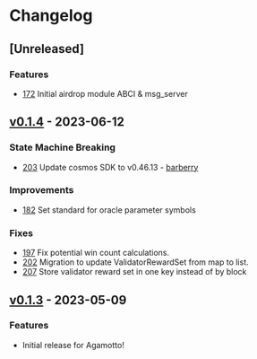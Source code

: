 <!-- markdownlint-disable MD013 -->
<!-- markdownlint-disable MD024 -->

<!--
Changelog Guiding Principles:

Changelogs are for humans, not machines.
There should be an entry for every single version.
The same types of changes should be grouped.
Versions and sections should be linkable.
The latest version comes first.
The release date of each version is displayed.
Mention whether you follow Semantic Versioning.

Usage:

Change log entries are to be added to the Unreleased section under the
appropriate stanza (see below). Each entry should ideally include a tag and
the Github PR referenced in the following format:

* (<tag>) [#<PR-number>](https://github.com/ojo-network/ojo/pull/<PR-number>) <changelog entry>

Types of changes (Stanzas):

State Machine Breaking: for any changes that result in a divergent application state.
Features: for new features.
Improvements: for changes in existing functionality.
Deprecated: for soon-to-be removed features.
Bug Fixes: for any bug fixes.
Client Breaking: for breaking Protobuf, CLI, gRPC and REST routes used by clients.
API Breaking: for breaking exported Go APIs used by developers.

To release a new version, ensure an appropriate release branch exists. Add a
release version and date to the existing Unreleased section which takes the form
of:

## [<version>](https://github.com/ojo-network/ojo/releases/tag/<version>) - YYYY-MM-DD

Once the version is tagged and released, a PR should be made against the main
branch to incorporate the new changelog updates.

Ref: https://keepachangelog.com/en/1.0.0/
-->

# Changelog

## [Unreleased]

### Features

- [172](https://github.com/ojo-network/ojo/pull/172) Initial airdrop module ABCI & msg_server

## [v0.1.4](https://github.com/ojo-network/ojo/releases/tag/v0.1.4) - 2023-06-12

### State Machine Breaking

- [203](https://github.com/ojo-network/ojo/pull/203) Update cosmos SDK to v0.46.13 - [barberry](https://forum.cosmos.network/t/cosmos-sdk-security-advisory-barberry/10825)

### Improvements

- [182](https://github.com/ojo-network/ojo/pull/182) Set standard for oracle parameter symbols

### Fixes

- [197](https://github.com/ojo-network/ojo/pull/197) Fix potential win count calculations.
- [202](https://github.com/ojo-network/ojo/pull/202) Migration to update ValidatorRewardSet from map to list.
- [207](https://github.com/ojo-network/ojo/pull/207) Store validator reward set in one key instead of by block

## [v0.1.3](https://github.com/ojo-network/ojo/releases/tag/v0.1.3) - 2023-05-09

### Features

- Initial release for Agamotto!
